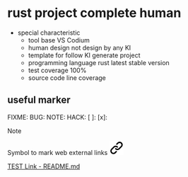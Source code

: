 # rust project complete human

- special characteristic
  - tool base VS Codium
  - human design not design by any KI
  - template for follow KI generate project
  - programming language rust latest stable version
  - test coverage 100%
  - source code line coverage

## useful marker

FIXME:
BUG:
NOTE:
HACK:
[ ]:
[x]:

<!-- keep the format -->
>[!NOTE]
>Symbol to mark web external links [![alt text][1]](./README.md)
<!-- -->
<!-- Link sign - Don't Found a better way :-( - You know a better method? - send me a email -->
[1]: ./img/link_symbol.svg
<!-- keep the format -->

[TEST Link - README.md](https://github.com/MathiasStadler/rust_project_complete_human/blob/df4f8f2acfcff0f113ba25058d106b497c7e1d21/README.md#L18)